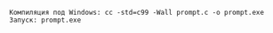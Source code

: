 ``` Компиляция под Windows: cc -std=c99 -Wall prompt.c -o prompt.exe ```
``` Запуск: prompt.exe ```
